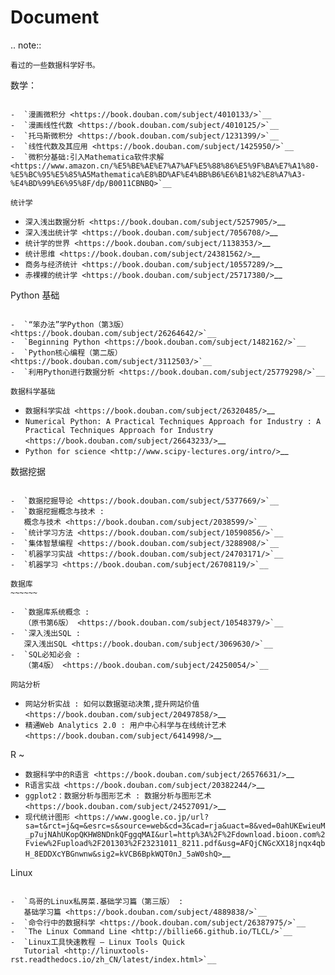 Document
========

.. note::

    看过的一些数据科学好书。

数学：
~~~~~~

-  `漫画微积分 <https://book.douban.com/subject/4010133/>`__
-  `漫画线性代数 <https://book.douban.com/subject/4010125/>`__
-  `托马斯微积分 <https://book.douban.com/subject/1231399/>`__
-  `线性代数及其应用 <https://book.douban.com/subject/1425950/>`__
-  `微积分基础:引入Mathematica软件求解 <https://www.amazon.cn/%E5%BE%AE%E7%A7%AF%E5%88%86%E5%9F%BA%E7%A1%80-%E5%BC%95%E5%85%A5Mathematica%E8%BD%AF%E4%BB%B6%E6%B1%82%E8%A7%A3-%E4%BD%99%E6%95%8F/dp/B0011CBNBQ>`__

统计学
~~~~~~

-  `深入浅出数据分析 <https://book.douban.com/subject/5257905/>`__
-  `深入浅出统计学 <https://book.douban.com/subject/7056708/>`__
-  `统计学的世界 <https://book.douban.com/subject/1138353/>`__
-  `统计思维 <https://book.douban.com/subject/24381562/>`__
-  `商务与经济统计 <https://book.douban.com/subject/10557289/>`__
-  `赤裸裸的统计学 <https://book.douban.com/subject/25717380/>`__

Python 基础
~~~~~~~~~~~

-  `“笨办法”学Python（第3版） <https://book.douban.com/subject/26264642/>`__
-  `Beginning Python <https://book.douban.com/subject/1482162/>`__
-  `Python核心编程（第二版） <https://book.douban.com/subject/3112503/>`__
-  `利用Python进行数据分析 <https://book.douban.com/subject/25779298/>`__

数据科学基础
~~~~~~~~~~~~

-  `数据科学实战 <https://book.douban.com/subject/26320485/>`__
-  `Numerical Python: A Practical Techniques Approach for Industry : A
   Practical Techniques Approach for
   Industry <https://book.douban.com/subject/26643233/>`__
-  `Python for science <http://www.scipy-lectures.org/intro/>`__

数据挖据
~~~~~~~~

-  `数据挖掘导论 <https://book.douban.com/subject/5377669/>`__
-  `数据挖掘概念与技术 :
   概念与技术 <https://book.douban.com/subject/2038599/>`__
-  `统计学习方法 <https://book.douban.com/subject/10590856/>`__
-  `集体智慧编程 <https://book.douban.com/subject/3288908/>`__
-  `机器学习实战 <https://book.douban.com/subject/24703171/>`__
-  `机器学习 <https://book.douban.com/subject/26708119/>`__

数据库
~~~~~~

-  `数据库系统概念 :
   （原书第6版） <https://book.douban.com/subject/10548379/>`__
-  `深入浅出SQL :
   深入浅出SQL <https://book.douban.com/subject/3069630/>`__
-  `SQL必知必会 :
   （第4版） <https://book.douban.com/subject/24250054/>`__

网站分析
~~~~~~~~

-  `网站分析实战 :
   如何以数据驱动决策,提升网站价值 <https://book.douban.com/subject/20497858/>`__
-  `精通Web Analytics 2.0 :
   用户中心科学与在线统计艺术 <https://book.douban.com/subject/6414998/>`__

R
~

-  `数据科学中的R语言 <https://book.douban.com/subject/26576631/>`__
-  `R语言实战 <https://book.douban.com/subject/20382244/>`__
-  `ggplot2：数据分析与图形艺术 :
   数据分析与图形艺术 <https://book.douban.com/subject/24527091/>`__
-  `现代统计图形 <https://www.google.co.jp/url?sa=t&rct=j&q=&esrc=s&source=web&cd=3&cad=rja&uact=8&ved=0ahUKEwieuM_p7ujNAhUKopQKHW8NDnkQFggqMAI&url=http%3A%2F%2Fdownload.bioon.com%2Fview%2Fupload%2F201303%2F23231011_8211.pdf&usg=AFQjCNGcXX18jnqx4qbH_8EDDXcYBGnwnw&sig2=kVCB6BpkWQT0nJ_5aW0shQ>`__

Linux
~~~~~

-  `鸟哥的Linux私房菜.基础学习篇（第三版） :
   基础学习篇 <https://book.douban.com/subject/4889838/>`__
-  `命令行中的数据科学 <https://book.douban.com/subject/26387975/>`__
-  `The Linux Command Line <http://billie66.github.io/TLCL/>`__
-  `Linux工具快速教程 — Linux Tools Quick
   Tutorial <http://linuxtools-rst.readthedocs.io/zh_CN/latest/index.html>`__
